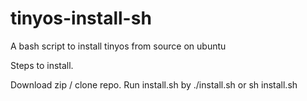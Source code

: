 tinyos-install-sh
=================

A bash script to install tinyos from source on ubuntu

Steps to install.

Download zip / clone repo. Run install.sh by ./install.sh or sh install.sh
